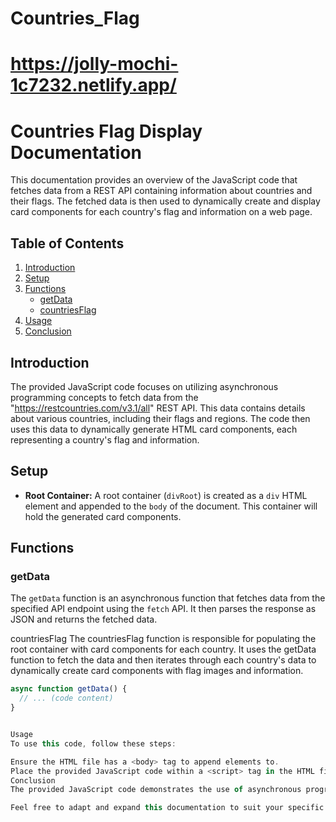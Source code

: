 # Countries_Flag
# https://jolly-mochi-1c7232.netlify.app/

# Countries Flag Display Documentation

This documentation provides an overview of the JavaScript code that fetches data from a REST API containing information about countries and their flags. The fetched data is then used to dynamically create and display card components for each country's flag and information on a web page.

## Table of Contents

1. [Introduction](#introduction)
2. [Setup](#setup)
3. [Functions](#functions)
   - [getData](#getdata)
   - [countriesFlag](#countriesflag)
4. [Usage](#usage)
5. [Conclusion](#conclusion)

## Introduction

The provided JavaScript code focuses on utilizing asynchronous programming concepts to fetch data from the "https://restcountries.com/v3.1/all" REST API. This data contains details about various countries, including their flags and regions. The code then uses this data to dynamically generate HTML card components, each representing a country's flag and information.

## Setup

- **Root Container:** A root container (`divRoot`) is created as a `div` HTML element and appended to the `body` of the document. This container will hold the generated card components.

## Functions

### getData

The `getData` function is an asynchronous function that fetches data from the specified API endpoint using the `fetch` API. It then parses the response as JSON and returns the fetched data.



countriesFlag
The countriesFlag function is responsible for populating the root container with card components for each country. It uses the getData function to fetch the data and then iterates through each country's data to dynamically create card components with flag images and information.



```javascript
async function getData() {
  // ... (code content)
}


Usage
To use this code, follow these steps:

Ensure the HTML file has a <body> tag to append elements to.
Place the provided JavaScript code within a <script> tag in the HTML file, after the <body> tag.
Conclusion
The provided JavaScript code demonstrates the use of asynchronous programming concepts to fetch and display country data using dynamically generated card components. By using the getData function for fetching and the countriesFlag function for rendering, the code achieves efficient data retrieval and a visually appealing user interface for displaying country flags and information.

Feel free to adapt and expand this documentation to suit your specific needs and context.





